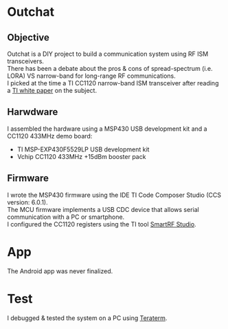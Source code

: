 # Outchat

## Objective
Outchat is a DIY project to build a communication system using RF ISM transceivers.  
There has been a debate about the pros & cons of spread-spectrum (i.e. LORA) VS narrow-band for long-range RF communications.  
I picked at the time a TI CC1120 narrow-band ISM transceiver after reading a [TI white paper](https://www.ti.com/lit/wp/swry006/swry006.pdf) on the subject.

## Harwdware
I assembled the hardware using a MSP430 USB development kit and a CC1120 433MHz demo board:
- TI MSP-EXP430F5529LP USB development kit
- Vchip CC1120 433MHz +15dBm booster pack

## Firmware
I wrote the MSP430 firmware using the IDE TI Code Composer Studio (CCS version: 6.0.1).  
The MCU firmware implements a USB CDC device that allows serial communication with a PC or smartphone.  
I configured the CC1120 registers using the TI tool [SmartRF Studio](https://www.ti.com/tool/SMARTRFTM-STUDIO).  

# App
The Android app was never finalized.

# Test
I debugged & tested the system on a PC using [Teraterm](https://teratermproject.github.io/index-en.html).
